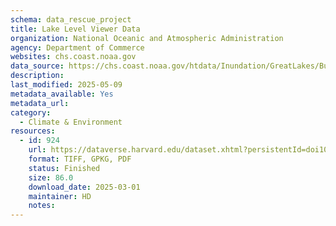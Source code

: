 ```yaml
---
schema: data_rescue_project 
title: Lake Level Viewer Data
organization: National Oceanic and Atmospheric Administration
agency: Department of Commerce
websites: chs.coast.noaa.gov
data_source: https://chs.coast.noaa.gov/htdata/Inundation/GreatLakes/BulkDownload/index.html
description: 
last_modified: 2025-05-09
metadata_available: Yes
metadata_url: 
category:
  - Climate & Environment 
resources:
  - id: 924
    url: https://dataverse.harvard.edu/dataset.xhtml?persistentId=doi10.7910/DVN/PNWDRB
    format: TIFF, GPKG, PDF
    status: Finished
    size: 86.0
    download_date: 2025-03-01
    maintainer: HD
    notes: 
---
```

